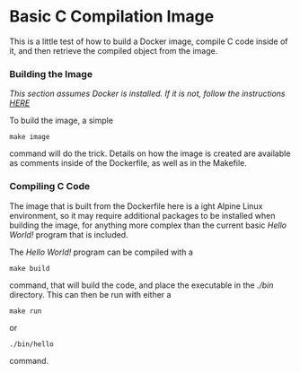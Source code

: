 # Basic C Compilation Image

This is a little test of how to build a Docker image, compile
C code inside of it, and then retrieve the compiled object 
from the image.

### Building the Image
*This section assumes Docker is installed. If it is not, follow
the instructions 
[HERE](https://docs.docker.com/engine/installation/)*

To build the image, a simple 
```
make image
```
command will do the trick. Details on how the image is
created are available as comments inside of the Dockerfile,
as well as in the Makefile.

### Compiling C Code

The image that is built from the Dockerfile here is a ight Alpine
Linux environment, so it may require additional packages to be
installed when building the image, for anything more complex than
the current basic *Hello World!* program that is included.

The *Hello World!* program can be compiled with a 
```
make build
```
command, that will build the code, and place the executable in 
the *./bin* directory. This can then be run with either a 
```
make run
```
or
```
./bin/hello
```
command.

